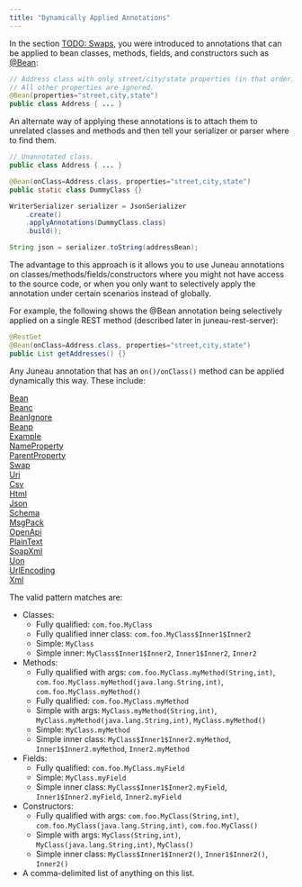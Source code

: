 ```yaml
---
title: "Dynamically Applied Annotations"
---
```


In the section [TODO: Swaps](TODO.md), you were introduced to annotations that can be applied to bean classes, methods, fields, and constructors such as [@Bean](../apidocs/org/apache/juneau/annotation/Bean.html):

```java
// Address class with only street/city/state properties (in that order).
// All other properties are ignored.
@Bean(properties="street,city,state")
public class Address { ... }
```

An alternate way of applying these annotations is to attach them to unrelated classes and methods and then tell your serializer or parser where to find them.

```java
// Unannotated class.
public class Address { ... }

@Bean(onClass=Address.class, properties="street,city,state")
public static class DummyClass {}

WriterSerializer serializer = JsonSerializer
    .create()
    .applyAnnotations(DummyClass.class)
    .build();

String json = serializer.toString(addressBean);
```

The advantage to this approach is it allows you to use Juneau annotations on classes/methods/fields/constructors where you might not have access to the source code, or when you only want to selectively apply the annotation under certain scenarios instead of globally.

For example, the following shows the @Bean annotation being selectively applied on a single REST method (described later in juneau-rest-server):

```java
@RestGet
@Bean(onClass=Address.class, properties="street,city,state")
public List getAddresses() {}
```

Any Juneau annotation that has an `on()/onClass()` method can be applied dynamically this way.
These include:

<java-annotation>[Bean](../apidocs/org/apache/juneau/annotation/Bean.html)</java-annotation>  
<java-annotation>[Beanc](../apidocs/org/apache/juneau/annotation/Beanc.html)</java-annotation>  
<java-annotation>[BeanIgnore](../apidocs/org/apache/juneau/annotation/BeanIgnore.html)</java-annotation>  
<java-annotation>[Beanp](../apidocs/org/apache/juneau/annotation/Beanp.html)</java-annotation>  
<java-annotation>[Example](../apidocs/org/apache/juneau/annotation/Example.html)</java-annotation>  
<java-annotation>[NameProperty](../apidocs/org/apache/juneau/annotation/NameProperty.html)</java-annotation>  
<java-annotation>[ParentProperty](../apidocs/org/apache/juneau/annotation/ParentProperty.html)</java-annotation>  
<java-annotation>[Swap](../apidocs/org/apache/juneau/annotation/Swap.html)</java-annotation>  
<java-annotation>[Uri](../apidocs/org/apache/juneau/annotation/Uri.html)</java-annotation>  
<java-annotation>[Csv](../apidocs/org/apache/juneau/csv/annotation/Csv.html)</java-annotation>  
<java-annotation>[Html](../apidocs/org/apache/juneau/html/annotation/Html.html)</java-annotation>  
<java-annotation>[Json](../apidocs/org/apache/juneau/json/annotation/Json.html)</java-annotation>  
<java-annotation>[Schema](../apidocs/org/apache/juneau/annotation/Schema.html)</java-annotation>  
<java-annotation>[MsgPack](../apidocs/org/apache/juneau/msgpack/annotation/MsgPack.html)</java-annotation>  
<java-annotation>[OpenApi](../apidocs/org/apache/juneau/oapi/annotation/OpenApi.html)</java-annotation>  
<java-annotation>[PlainText](../apidocs/org/apache/juneau/plaintext/annotation/PlainText.html)</java-annotation>  
<java-annotation>[SoapXml](../apidocs/org/apache/juneau/soap/annotation/SoapXml.html)</java-annotation>  
<java-annotation>[Uon](../apidocs/org/apache/juneau/uon/annotation/Uon.html)</java-annotation>  
<java-annotation>[UrlEncoding](../apidocs/org/apache/juneau/urlencoding/annotation/UrlEncoding.html)</java-annotation>  
<java-annotation>[Xml](../apidocs/org/apache/juneau/xml/annotation/Xml.html)</java-annotation>  

The valid pattern matches are:
- Classes:
   - Fully qualified:  `com.foo.MyClass`
   - Fully qualified inner class:  `com.foo.MyClass$Inner1$Inner2`
   - Simple:  `MyClass`
   - Simple inner:  `MyClass$Inner1$Inner2`, `Inner1$Inner2`, `Inner2`
- Methods:
   - Fully qualified with args:  `com.foo.MyClass.myMethod(String,int)`, `com.foo.MyClass.myMethod(java.lang.String,int)`, `com.foo.MyClass.myMethod()`
   - Fully qualified:  `com.foo.MyClass.myMethod`
   - Simple with args:  `MyClass.myMethod(String,int)`, `MyClass.myMethod(java.lang.String,int)`, `MyClass.myMethod()`
   - Simple:  `MyClass.myMethod`
   - Simple inner class:  `MyClass$Inner1$Inner2.myMethod`, `Inner1$Inner2.myMethod`, `Inner2.myMethod`
- Fields:
   - Fully qualified:  `com.foo.MyClass.myField`
   - Simple:  `MyClass.myField`
   - Simple inner class:  `MyClass$Inner1$Inner2.myField`, `Inner1$Inner2.myField`, `Inner2.myField`
- Constructors:
   - Fully qualified with args:  `com.foo.MyClass(String,int)`, `com.foo.MyClass(java.lang.String,int)`, `com.foo.MyClass()`
   - Simple with args:  `MyClass(String,int)`, `MyClass(java.lang.String,int)`, `MyClass()`
   - Simple inner class:  `MyClass$Inner1$Inner2()`, `Inner1$Inner2()`, `Inner2()`
- A comma-delimited list of anything on this list.
